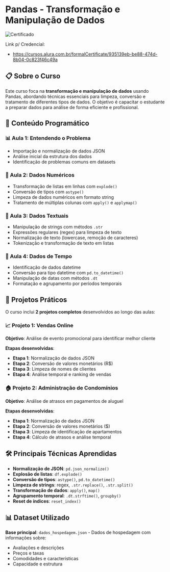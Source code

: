 # Pandas - Transformação e Manipulação de Dados

![Certificado](https://github.com/user-attachments/assets/134d64db-559b-48b6-b6ee-957247d72294)

Link p/ Credencial:

- https://cursos.alura.com.br/formalCertificate/935139eb-be88-474d-8b04-0c823f46c49a

## 📋 Sobre o Curso

Este curso foca na **transformação e manipulação de dados** usando Pandas, abordando técnicas essenciais para limpeza, conversão e tratamento de diferentes tipos de dados. O objetivo é capacitar o estudante a preparar dados para análise de forma eficiente e profissional.

## 🎯 Conteúdo Programático

### 📊 Aula 1: Entendendo o Problema

- Importação e normalização de dados JSON
- Análise inicial da estrutura dos dados
- Identificação de problemas comuns em datasets

### 🔢 Aula 2: Dados Numéricos

- Transformação de listas em linhas com `explode()`
- Conversão de tipos com `astype()`
- Limpeza de dados numéricos em formato string
- Tratamento de múltiplas colunas com `apply()` e `applymap()`

### 📝 Aula 3: Dados Textuais

- Manipulação de strings com métodos `.str`
- Expressões regulares (regex) para limpeza de texto
- Normalização de texto (lowercase, remoção de caracteres)
- Tokenização e transformação de texto em listas

### 📅 Aula 4: Dados de Tempo

- Identificação de dados datetime
- Conversão para tipo datetime com `pd.to_datetime()`
- Manipulação de datas com métodos `.dt`
- Formatação e agrupamento por períodos temporais

## 🚀 Projetos Práticos

O curso inclui **2 projetos completos** desenvolvidos ao longo das aulas:

### 📈 Projeto 1: Vendas Online

**Objetivo**: Análise de evento promocional para identificar melhor cliente

**Etapas desenvolvidas**:

- **Etapa 1**: Normalização de dados JSON
- **Etapa 2**: Conversão de valores monetários (R$)  
- **Etapa 3**: Limpeza de nomes de clientes
- **Etapa 4**: Análise temporal e ranking de vendas

### 🏠 Projeto 2: Administração de Condomínios

**Objetivo**: Análise de atrasos em pagamentos de aluguel

**Etapas desenvolvidas**:

- **Etapa 1**: Normalização de dados JSON
- **Etapa 2**: Conversão de valores monetários ($)
- **Etapa 3**: Limpeza de identificação de apartamentos
- **Etapa 4**: Cálculo de atrasos e análise temporal

## 🛠️ Principais Técnicas Aprendidas

- **Normalização de JSON**: `pd.json_normalize()`
- **Explosão de listas**: `df.explode()`
- **Conversão de tipos**: `astype()`, `pd.to_datetime()`
- **Limpeza de strings**: regex, `.str.replace()`, `.str.split()`
- **Transformação de dados**: `apply()`, `map()`
- **Agrupamento temporal**: `.dt.strftime()`, `groupby()`
- **Reset de índices**: `reset_index()`

## 📊 Dataset Utilizado

**Base principal**: `dados_hospedagem.json` - Dados de hospedagem com informações sobre:

- Avaliações e descrições
- Preços e taxas
- Comodidades e características
- Capacidade e estrutura
